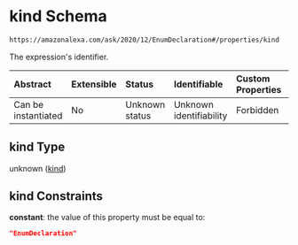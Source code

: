 # kind Schema

```txt
https://amazonalexa.com/ask/2020/12/EnumDeclaration#/properties/kind
```

The expression's identifier.

| Abstract            | Extensible | Status         | Identifiable            | Custom Properties | Additional Properties | Access Restrictions | Defined In                                                                          |
| :------------------ | :--------- | :------------- | :---------------------- | :---------------- | :-------------------- | :------------------ | :---------------------------------------------------------------------------------- |
| Can be instantiated | No         | Unknown status | Unknown identifiability | Forbidden         | Allowed               | none                | [EnumDeclaration.json\*](../../schemas/EnumDeclaration.json "open original schema") |

## kind Type

unknown ([kind](enumdeclaration-properties-kind.md))

## kind Constraints

**constant**: the value of this property must be equal to:

```json
"EnumDeclaration"
```
